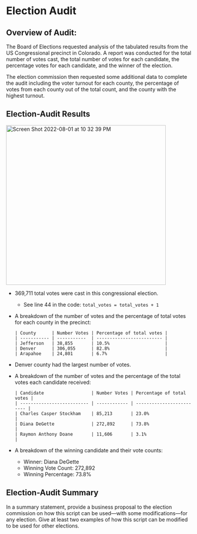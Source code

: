 # Election Audit

## Overview of Audit:
The Board of Elections requested analysis of the tabulated results from the US Congressional precinct in Colorado. A report was conducted for the total number of votes cast, the total number of votes for each candidate, the percentage votes for each candidate, and the winner of the election. 

The election commission then requested some additional data to complete the audit including the voter turnout for each county, the percentage of votes from each county out of the total count, and the county with the highest turnout.

## Election-Audit Results

<img width="434" alt="Screen Shot 2022-08-01 at 10 32 39 PM" src="https://user-images.githubusercontent.com/106785377/182292275-de72b110-23e0-49b1-9311-b966c1719ad3.png">

* 369,711 total votes were cast in this congressional election.
     * See line 44 in the code: ``` total_votes = total_votes + 1 ```

* A breakdown of the number of votes and the percentage of total votes for each county in the precinct:
      
      | County      | Number Votes | Percentage of total votes |
      | ----------- | -----------  | ------------------------- |
      | Jefferson   | 38,855       | 10.5%                     |
      | Denver      | 306,055      | 82.8%                     |
      | Arapahoe    | 24,801       | 6.7%                      |

* Denver county had the largest number of votes.

* A breakdown of the number of votes and the percentage of the total votes each candidate received:

      | Candidate                  | Number Votes | Percentage of total votes |
      | -------------------------- | ------------ | ------------------------- |
      | Charles Casper Stockham    | 85,213       | 23.0%                     |
      | Diana DeGette              | 272,892      | 73.8%                     |
      | Raymon Anthony Doane       | 11,606       | 3.1%                      |

* A breakdown of the winning candidate and their vote counts:
    * Winner: Diana DeGette
    * Winning Vote Count: 272,892
    * Winning Percentage: 73.8%


## Election-Audit Summary

In a summary statement, provide a business proposal to the election commission on how this script can be used—with some modifications—for any election. Give at least two examples of how this script can be modified to be used for other elections.

